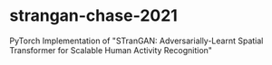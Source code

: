 # strangan-chase-2021
PyTorch Implementation of "STranGAN: Adversarially-Learnt Spatial Transformer for Scalable Human Activity Recognition"
